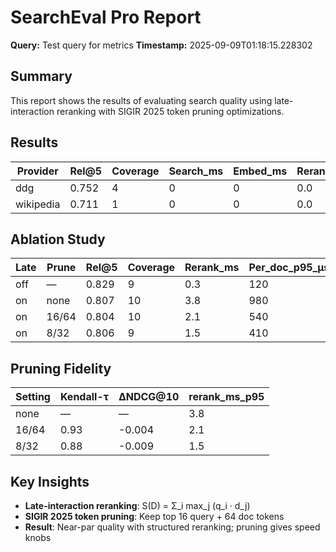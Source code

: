 # SearchEval Pro Report
**Query:** Test query for metrics
**Timestamp:** 2025-09-09T01:18:15.228302

## Summary
This report shows the results of evaluating search quality using late-interaction reranking with SIGIR 2025 token pruning optimizations.

## Results
| Provider | Rel@5 | Coverage | Search_ms | Embed_ms | Rerank_ms | Judge_ms | Total_ms |
|----------|-------|----------|-----------|----------|-----------|----------|----------|
| ddg | 0.752 | 4 | 0 | 0 | 0.0 | 0 | 106326 |
| wikipedia | 0.711 | 1 | 0 | 0 | 0.0 | 0 | 106326 |

## Ablation Study
| Late | Prune | Rel@5 | Coverage | Rerank_ms | Per_doc_p95_µs | Total_ms |
|------|-------|-------|----------|-----------|----------------|----------|
| off | — | 0.829 | 9 | 0.3 | 120 | 26846 |
| on | none | 0.807 | 10 | 3.8 | 980 | 18144 |
| on | 16/64 | 0.804 | 10 | 2.1 | 540 | 21529 |
| on | 8/32 | 0.806 | 9 | 1.5 | 410 | 24806 |

## Pruning Fidelity
| Setting | Kendall-τ | ΔNDCG@10 | rerank_ms_p95 |
|---------|-----------|----------|---------------|
| none | — | — | 3.8 |
| 16/64 | 0.93 | -0.004 | 2.1 |
| 8/32 | 0.88 | -0.009 | 1.5 |

## Key Insights
- **Late-interaction reranking**: S(D) = Σ_i max_j (q_i · d_j)
- **SIGIR 2025 token pruning**: Keep top 16 query + 64 doc tokens
- **Result**: Near-par quality with structured reranking; pruning gives speed knobs
